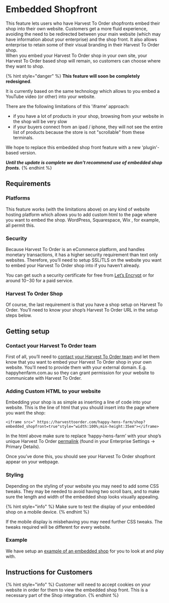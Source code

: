 # Embedded Shopfront

This feature lets users who have Harvest To Order shopfronts embed their shop into their own website. Customers get a more fluid experience, avoiding the need to be redirected between your main website \(which may have information about your enterprise\) and the shop front. It also allows enterprise to retain some of their visual branding in their Harvest To Order shop.   
When you embed your Harvest To Order shop in your own site, your Harvest To Order based shop will remain, so customers can choose where they want to shop. 

{% hint style="danger" %}
**This feature will soon be completely redesigned**.   
  
It is currently based on the same technology which allows to you embed a YouTube video \(or other\) into your website.

There are the following limitations of this 'iframe' approach:

* if you have a lot of products in your shop, browsing from your website in the shop will be very slow
* if your buyers connect from an ipad / iphone, they will not see the entire list of products because the store is not "scrollable" from these terminals.

We hope to replace this embedded shop front feature with a new 'plugin'-based version.

_**Until the update is complete we don't recommend use of embedded shop fronts.**_
{% endhint %}

## Requirements

### Platforms

This feature works \(with the limitations above\) on any kind of website hosting platform which allows you to add custom html to the page where you want to embed the shop. WordPress, Squarespace, Wix , for example, all permit this.

### Security

Because Harvest To Order is an eCommerce platform, and handles monetary transactions, it has a higher security requirement than text only websites. Therefore, you’ll need to setup SSL/TLS on the website you want to embed your Harvest To Order shop into if you haven’t already.

You can get such a security certificate for free from [Let’s Encrypt](https://letsencrypt.org/) or for around $10-$30 for a paid service.

### Harvest To Order Shop

Of course, the last requirement is that you have a shop setup on Harvest To Order. You’ll need to know your shop’s Harvest To Order URL in the setup steps below.

## Getting setup

### **Contact your Harvest To Order team**

First of all, you’ll need to [contact your Harvest To Order team](https://harvesttoorder.com/contact/) and let them know that you want to embed your Harvest To Order shop in your own website. You’ll need to provide them with your external domain. E.g. happyhenfarm.com.au so they can grant permission for your website to communicate with Harvest To Order.

### **Adding Custom HTML to your website**

Embedding your shop is as simple as inserting a line of code into your website. This is the line of html that you should insert into the page where you want the shop:

```text
<iframe src=" https://harvesttoorder.com/happy-hens-farm/shop?embedded_shopfront=true"style="width:100%;min-height:35em"></iframe>
```

In the html above make sure to replace ‘happy-hens-farm’ with your shop’s unique Harvest To Order [permalink](../enterprise-profile/enterprise-settings.md#primary-details) \(found in your Enterprise Settings -&gt; Primary Details\).

Once you’ve done this, you should see your Harvest To Order shopfront appear on your webpage.

### **Styling**

Depending on the styling of your website you may need to add some CSS tweaks. They may be needed to avoid having two scroll bars, and to make sure the length and width of the embedded shop looks visually appealing. 

{% hint style="info" %}
Make sure to test the display of your embedded shop on a mobile device.
{% endhint %}

If the mobile display is misbehaving you may need further CSS tweaks. The tweaks required will be different for every website.

### **Example**

We have setup an [example of an embedded shop](https://harvesttoorder.com/user-guide/advanced-features/demo-embedded-shop/) for you to look at and play with.

## Instructions for Customers

{% hint style="info" %}
Customer will need to accept cookies on your website in order for them to view the embedded shop front.  This is a necessary part of the Shop integration.
{% endhint %}


